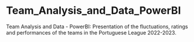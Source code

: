 # Team_Analysis_and_Data_PowerBI
Team Analysis and Data - PowerBI: Presentation of the fluctuations, ratings and performances of the teams in the Portuguese League 2022-2023.
